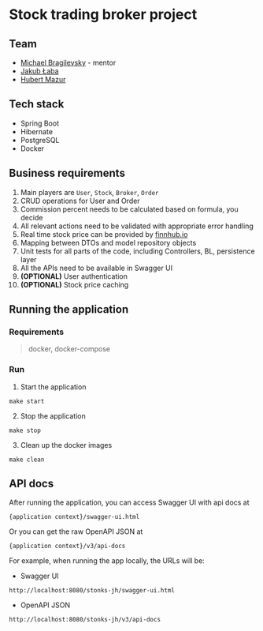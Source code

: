 # Stock trading broker project

## Team

- [Michael Bragilevsky](https://gitlab.griddynamics.net/mbragilevsky) - mentor
- [Jakub Łaba](https://gitlab.griddynamics.net/jlaba)
- [Hubert Mazur](https://gitlab.griddynamics.net/hmazur)

## Tech stack

- Spring Boot
- Hibernate
- PostgreSQL
- Docker

## Business requirements

1. Main players are `User`, `Stock`, `Broker`, `Order`
2. CRUD operations for User and Order
3. Commission percent needs to be calculated based on formula, you decide
4. All relevant actions need to be validated with appropriate error handling
5. Real time stock price can be provided by [finnhub.io](https://finnhub.io)
6. Mapping between DTOs and model repository objects
7. Unit tests for all parts of the code, including Controllers, BL, persistence layer
8. All the APIs need to be available in Swagger UI
9. **(OPTIONAL)** User authentication
10. **(OPTIONAL)** Stock price caching

## Running the application

### Requirements

> docker, docker-compose

### Run

1. Start the application

```shell
make start
```

2. Stop the application

```shell
make stop
```

3. Clean up the docker images

```shell
make clean
```

## API docs

After running the application, you can access Swagger UI with api docs at

```
{application context}/swagger-ui.html
```

Or you can get the raw OpenAPI JSON at

```
{application context}/v3/api-docs
```

For example, when running the app locally, the URLs will be:

- Swagger UI

```
http://localhost:8080/stonks-jh/swagger-ui.html
```

- OpenAPI JSON

```
http://localhost:8080/stonks-jh/v3/api-docs
```